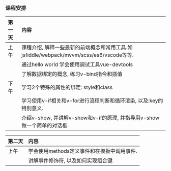 ### 课程安排

| **第一天** | **内容** |
| :--- | :--- |
| 上午 | 课程介绍, 解释一些最新的前端概念和常用工具.如jsfiddle/webpack/mvvm/scss/es6/vscode等等. |
|  | 通过hello world 学会使用调试工具vue-devtools |
|  | 了解数据绑定的概念, 练习v-bind指令和插值 |
| 下午 | 学习2个特殊的属性的绑定: style和class |
|  | 学习使用v-if相关和v-for进行流程判断和循环渲染, 以及:key的特别意义. |
|  | 介绍v-show, 并讲解v-show和v-if的原理, 并指导用v-show做一个简单的对话框. |

| **第二天** | 内容 |
| :--- | :--- |
| 上午 | 学会使用methods定义事件和在模板中调用事件. |
|  | 讲解事件修饰符, 以及如何实现组合键. |



